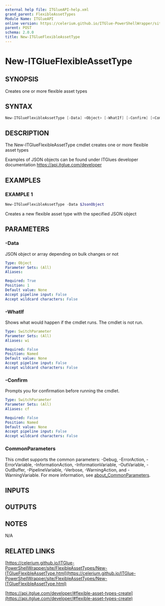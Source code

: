 ```yaml
---
external help file: ITGlueAPI-help.xml
grand_parent: FlexibleAssetTypes
Module Name: ITGlueAPI
online version: https://celerium.github.io/ITGlue-PowerShellWrapper/site/FlexibleAssetTypes/New-ITGlueFlexibleAssetType.html
parent: POST
schema: 2.0.0
title: New-ITGlueFlexibleAssetType
---
```


# New-ITGlueFlexibleAssetType

## SYNOPSIS
Creates one or more flexible asset types

## SYNTAX

```powershell
New-ITGlueFlexibleAssetType [-Data] <Object> [-WhatIf] [-Confirm] [<CommonParameters>]
```

## DESCRIPTION
The New-ITGlueFlexibleAssetType cmdlet creates one or
more flexible asset types

Examples of JSON objects can be found under ITGlues developer documentation
    https://api.itglue.com/developer

## EXAMPLES

### EXAMPLE 1
```powershell
New-ITGlueFlexibleAssetType -Data $JsonObject
```

Creates a new flexible asset type with the specified JSON object

## PARAMETERS

### -Data
JSON object or array depending on bulk changes or not

```yaml
Type: Object
Parameter Sets: (All)
Aliases:

Required: True
Position: 1
Default value: None
Accept pipeline input: False
Accept wildcard characters: False
```

### -WhatIf
Shows what would happen if the cmdlet runs.
The cmdlet is not run.

```yaml
Type: SwitchParameter
Parameter Sets: (All)
Aliases: wi

Required: False
Position: Named
Default value: None
Accept pipeline input: False
Accept wildcard characters: False
```

### -Confirm
Prompts you for confirmation before running the cmdlet.

```yaml
Type: SwitchParameter
Parameter Sets: (All)
Aliases: cf

Required: False
Position: Named
Default value: None
Accept pipeline input: False
Accept wildcard characters: False
```

### CommonParameters
This cmdlet supports the common parameters: -Debug, -ErrorAction, -ErrorVariable, -InformationAction, -InformationVariable, -OutVariable, -OutBuffer, -PipelineVariable, -Verbose, -WarningAction, and -WarningVariable. For more information, see [about_CommonParameters](http://go.microsoft.com/fwlink/?LinkID=113216).

## INPUTS

## OUTPUTS

## NOTES
N/A

## RELATED LINKS

[https://celerium.github.io/ITGlue-PowerShellWrapper/site/FlexibleAssetTypes/New-ITGlueFlexibleAssetType.html](https://celerium.github.io/ITGlue-PowerShellWrapper/site/FlexibleAssetTypes/New-ITGlueFlexibleAssetType.html)

[https://api.itglue.com/developer/#flexible-asset-types-create](https://api.itglue.com/developer/#flexible-asset-types-create)

